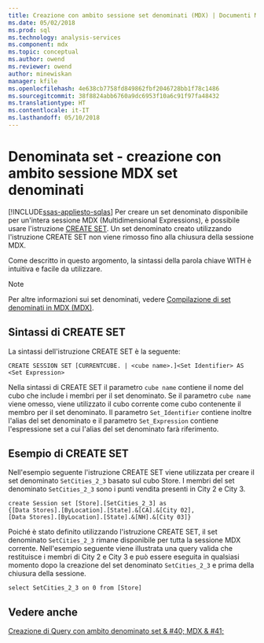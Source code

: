 ```yaml
---
title: Creazione con ambito sessione set denominati (MDX) | Documenti Microsoft
ms.date: 05/02/2018
ms.prod: sql
ms.technology: analysis-services
ms.component: mdx
ms.topic: conceptual
ms.author: owend
ms.reviewer: owend
author: minewiskan
manager: kfile
ms.openlocfilehash: 4e638cb7758fd849862fbf2046728bb1f78c1486
ms.sourcegitcommit: 38f8824abb6760a9dc6953f10a6c91f97fa48432
ms.translationtype: HT
ms.contentlocale: it-IT
ms.lasthandoff: 05/10/2018
---
```

# <a name="mdx-named-sets---creating-session-scoped-named-sets"></a>Denominata set - creazione con ambito sessione MDX set denominati
[!INCLUDE[ssas-appliesto-sqlas](../../../includes/ssas-appliesto-sqlas.md)]
  Per creare un set denominato disponibile per un'intera sessione MDX (Multidimensional Expressions), è possibile usare l'istruzione [CREATE SET](../../../mdx/mdx-data-definition-create-set.md). Un set denominato creato utilizzando l'istruzione CREATE SET non viene rimosso fino alla chiusura della sessione MDX.  
  
 Come descritto in questo argomento, la sintassi della parola chiave WITH è intuitiva e facile da utilizzare.  
  
> [!NOTE]  
>  Per altre informazioni sui set denominati, vedere [Compilazione di set denominati in MDX &#40;MDX&#41;](../../../analysis-services/multidimensional-models/mdx/mdx-named-sets-building-named-sets.md).  
  
## <a name="create-set-syntax"></a>Sintassi di CREATE SET  
 La sintassi dell'istruzione CREATE SET è la seguente:  
  
```  
CREATE SESSION SET [CURRENTCUBE. | <cube name>.]<Set Identifier> AS <Set Expression>  
```  
  
 Nella sintassi di CREATE SET il parametro `cube name` contiene il nome del cubo che include i membri per il set denominato. Se il parametro `cube name` viene omesso, viene utilizzato il cubo corrente come cubo contenente il membro per il set denominato. Il parametro `Set_Identifier` contiene inoltre l'alias del set denominato e il parametro `Set_Expression` contiene l'espressione set a cui l'alias del set denominato farà riferimento.  
  
## <a name="create-set-example"></a>Esempio di CREATE SET  
 Nell'esempio seguente l'istruzione CREATE SET viene utilizzata per creare il set denominato `SetCities_2_3` basato sul cubo Store. I membri del set denominato `SetCities_2_3` sono i punti vendita presenti in City 2 e City 3.  
  
```  
create Session set [Store].[SetCities_2_3] as  
{[Data Stores].[ByLocation].[State].&[CA].&[City 02],  
[Data Stores].[ByLocation].[State].&[NH].&[City 03]}  
```  
  
 Poiché è stato definito utilizzando l'istruzione CREATE SET, il set denominato `SetCities_2_3` rimane disponibile per tutta la sessione MDX corrente. Nell'esempio seguente viene illustrata una query valida che restituisce i membri di City 2 e City 3 e può essere eseguita in qualsiasi momento dopo la creazione del set denominato `SetCities_2_3` e prima della chiusura della sessione.  
  
```  
select SetCities_2_3 on 0 from [Store]  
```  
  
## <a name="see-also"></a>Vedere anche  
 [Creazione di Query con ambito denominato set & #40; MDX & #41;](../../../analysis-services/multidimensional-models/mdx/mdx-named-sets-creating-query-scoped-named-sets.md)  
  
  
